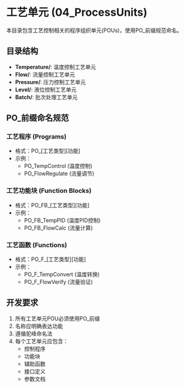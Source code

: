 # 工艺单元 (04_ProcessUnits)

本目录包含工艺控制相关的程序组织单元(POUs)，使用PO_前缀规范命名。

## 目录结构

- **Temperature/**: 温度控制工艺单元
- **Flow/**: 流量控制工艺单元  
- **Pressure/**: 压力控制工艺单元
- **Level/**: 液位控制工艺单元
- **Batch/**: 批次处理工艺单元

## PO_前缀命名规范

### 工艺程序 (Programs)
- 格式：PO_[工艺类型][功能]
- 示例：  
  - PO_TempControl (温度控制)
  - PO_FlowRegulate (流量调节)

### 工艺功能块 (Function Blocks)  
- 格式：PO_FB_[工艺类型][功能]
- 示例：
  - PO_FB_TempPID (温度PID控制)
  - PO_FB_FlowCalc (流量计算)

### 工艺函数 (Functions)
- 格式：PO_F_[工艺类型][功能]
- 示例：
  - PO_F_TempConvert (温度转换)
  - PO_F_FlowVerify (流量验证)

## 开发要求

1. 所有工艺单元POU必须使用PO_前缀
2. 名称应明确表达功能
3. 遵循驼峰命名法
4. 每个工艺单元应包含：
   - 控制程序
   - 功能块
   - 辅助函数
   - 接口定义
   - 参数文档